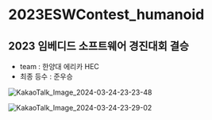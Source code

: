 # 2023ESWContest_humanoid
## 2023 임베디드 소프트웨어 경진대회 결승 
* team : 한양대 에리카 HEC
* 최종 등수 : 준우승

![KakaoTalk_Image_2024-03-24-23-23-48](https://github.com/robo-Bellone/2023ESWContest_humanoid_2010_final/assets/149807823/8cc05c0f-5bad-4345-9aaa-b704d948c398)

![KakaoTalk_Image_2024-03-24-23-29-02](https://github.com/robo-Bellone/2023ESWContest_humanoid_2010_final/assets/149807823/1b4fafad-add6-4e13-915c-deb76f1c4cd3)


